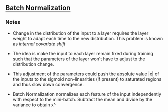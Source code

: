 
## [Batch Normalization](https://arxiv.org/abs/1502.03167)

### Notes

* Change in the distribution of the input to a layer requires the layer weight to adapt each time to the new distribution. This problem is known as *internal covariate shift*

* The idea is make the input to each layer remain fixed during training such that the parameters of the layer won't have to adjust to the distribution change.

* This adjustment of the parameters could push the absolute value |x| of the inputs to the sigmoid non-linearities (if present) to saturated regions and thus slow down convergence.

* Batch Normalization normalizes each feature of the input independently with respect to the mini-batch. Subtract the mean and divide by the variance to obtain x^ 
